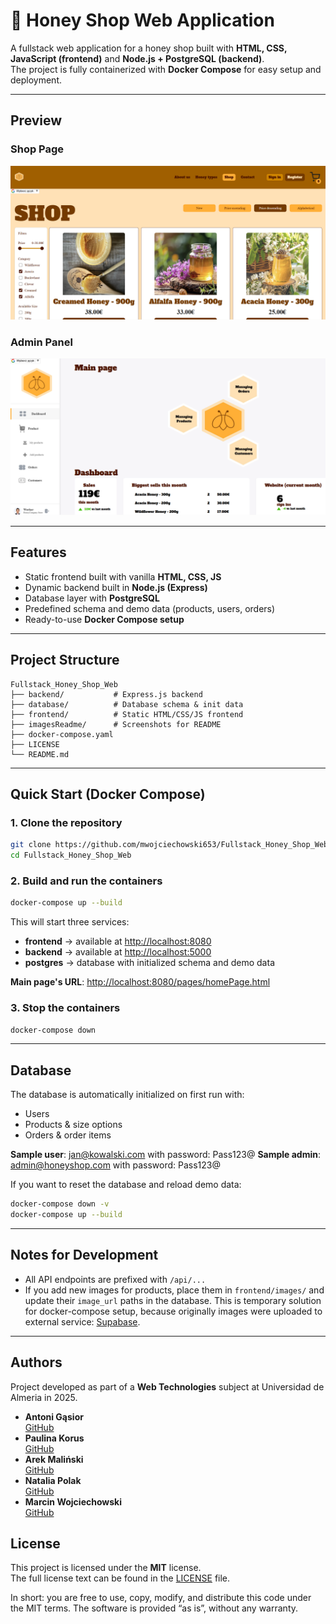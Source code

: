 # 🍯 Honey Shop Web Application

A fullstack web application for a honey shop built with **HTML, CSS, JavaScript (frontend)** and **Node.js + PostgreSQL (backend)**.  
The project is fully containerized with **Docker Compose** for easy setup and deployment.

---

## Preview

### Shop Page

![Shop Page](imagesReadme/shopImage.png)

### Admin Panel

![Admin Page](imagesReadme/adminPage.png)

---

## Features

- Static frontend built with vanilla **HTML, CSS, JS**
- Dynamic backend built in **Node.js (Express)**
- Database layer with **PostgreSQL**
- Predefined schema and demo data (products, users, orders)
- Ready-to-use **Docker Compose setup**

---

## Project Structure

```
Fullstack_Honey_Shop_Web
├── backend/           # Express.js backend
├── database/          # Database schema & init data
├── frontend/          # Static HTML/CSS/JS frontend
├── imagesReadme/      # Screenshots for README
├── docker-compose.yaml
├── LICENSE
└── README.md
```

---

## Quick Start (Docker Compose)

### 1. Clone the repository

```bash
git clone https://github.com/mwojciechowski653/Fullstack_Honey_Shop_Web.git
cd Fullstack_Honey_Shop_Web
```

### 2. Build and run the containers

```bash
docker-compose up --build
```

This will start three services:

- **frontend** → available at [http://localhost:8080](http://localhost:8080/...)
- **backend** → available at [http://localhost:5000](http://localhost:5000/api/...)
- **postgres** → database with initialized schema and demo data

**Main page's URL**: [http://localhost:8080/pages/homePage.html](http://localhost:8080/pages/homePage.html)

### 3. Stop the containers

```bash
docker-compose down
```

---

## Database

The database is automatically initialized on first run with:

- Users
- Products & size options
- Orders & order items

**Sample user**: jan@kowalski.com with password: Pass123@
**Sample admin**: admin@honeyshop.com with password: Pass123@

If you want to reset the database and reload demo data:

```bash
docker-compose down -v
docker-compose up --build
```

---

## Notes for Development

- All API endpoints are prefixed with `/api/...`
- If you add new images for products, place them in `frontend/images/` and update their `image_url` paths in the database. This is temporary solution for docker-compose setup, because originally images were uploaded to external service: [Supabase](https://supabase.com/).

---

## Authors

Project developed as part of a **Web Technologies** subject at Universidad de Almeria in 2025.

- **Antoni Gąsior**\
  [GitHub](https://github.com/Terrokz)
- **Paulina Korus**\
  [GitHub](https://github.com/paulinakorus)
- **Arek Maliński**\
  [GitHub](https://github.com/Areq1)
- **Natalia Polak**\
  [GitHub](https://github.com/NataliaPolak13)
- **Marcin Wojciechowski**\
  [GitHub](https://github.com/mwojciechowski653)

## License

This project is licensed under the **MIT** license.\
The full license text can be found in the [LICENSE](LICENSE) file.

In short: you are free to use, copy, modify, and distribute this code under the MIT terms. The software is provided “as is”, without any warranty.

